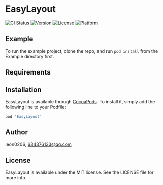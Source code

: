 # EasyLayout

[![CI Status](https://img.shields.io/travis/leon0206/EasyLayout.svg?style=flat)](https://travis-ci.org/leon0206/EasyLayout)
[![Version](https://img.shields.io/cocoapods/v/EasyLayout.svg?style=flat)](https://cocoapods.org/pods/EasyLayout)
[![License](https://img.shields.io/cocoapods/l/EasyLayout.svg?style=flat)](https://cocoapods.org/pods/EasyLayout)
[![Platform](https://img.shields.io/cocoapods/p/EasyLayout.svg?style=flat)](https://cocoapods.org/pods/EasyLayout)

## Example

To run the example project, clone the repo, and run `pod install` from the Example directory first.

## Requirements

## Installation

EasyLayout is available through [CocoaPods](https://cocoapods.org). To install
it, simply add the following line to your Podfile:

```ruby
pod 'EasyLayout'
```

## Author

leon0206, 634376133@qq.com

## License

EasyLayout is available under the MIT license. See the LICENSE file for more info.
